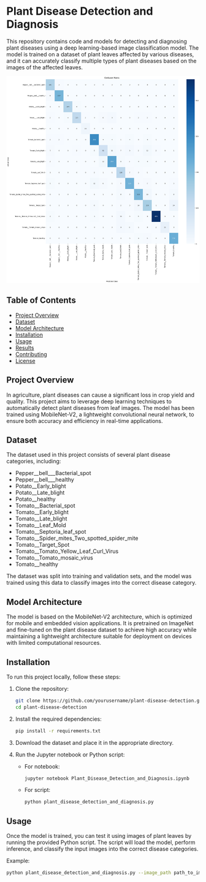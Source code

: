 # Plant Disease Detection and Diagnosis

This repository contains code and models for detecting and diagnosing plant diseases using a deep learning-based image classification model. The model is trained on a dataset of plant leaves affected by various diseases, and it can accurately classify multiple types of plant diseases based on the images of the affected leaves.

![Confusion Matrix](images/CNF_Plant_Disease.png)

## Table of Contents
- [Project Overview](#project-overview)
- [Dataset](#dataset)
- [Model Architecture](#model-architecture)
- [Installation](#installation)
- [Usage](#usage)
- [Results](#results)
- [Contributing](#contributing)
- [License](#license)

## Project Overview

In agriculture, plant diseases can cause a significant loss in crop yield and quality. This project aims to leverage deep learning techniques to automatically detect plant diseases from leaf images. The model has been trained using MobileNet-V2, a lightweight convolutional neural network, to ensure both accuracy and efficiency in real-time applications.

## Dataset

The dataset used in this project consists of several plant disease categories, including:

- Pepper__bell___Bacterial_spot
- Pepper__bell___healthy
- Potato__Early_blight
- Potato__Late_blight
- Potato__healthy
- Tomato__Bacterial_spot
- Tomato__Early_blight
- Tomato__Late_blight
- Tomato__Leaf_Mold
- Tomato__Septoria_leaf_spot
- Tomato__Spider_mites_Two_spotted_spider_mite
- Tomato__Target_Spot
- Tomato__Tomato_Yellow_Leaf_Curl_Virus
- Tomato__Tomato_mosaic_virus
- Tomato__healthy

The dataset was split into training and validation sets, and the model was trained using this data to classify images into the correct disease category.

## Model Architecture

The model is based on the MobileNet-V2 architecture, which is optimized for mobile and embedded vision applications. It is pretrained on ImageNet and fine-tuned on the plant disease dataset to achieve high accuracy while maintaining a lightweight architecture suitable for deployment on devices with limited computational resources.

## Installation

To run this project locally, follow these steps:

1. Clone the repository:
    ```bash
    git clone https://github.com/yourusername/plant-disease-detection.git
    cd plant-disease-detection
    ```

2. Install the required dependencies:
    ```bash
    pip install -r requirements.txt
    ```

3. Download the dataset and place it in the appropriate directory.

4. Run the Jupyter notebook or Python script:
    - For notebook:
      ```bash
      jupyter notebook Plant_Disease_Detection_and_Diagnosis.ipynb
      ```
    - For script:
      ```bash
      python plant_disease_detection_and_diagnosis.py
      ```

## Usage

Once the model is trained, you can test it using images of plant leaves by running the provided Python script. The script will load the model, perform inference, and classify the input images into the correct disease categories.

Example:

```bash
python plant_disease_detection_and_diagnosis.py --image_path path_to_image
